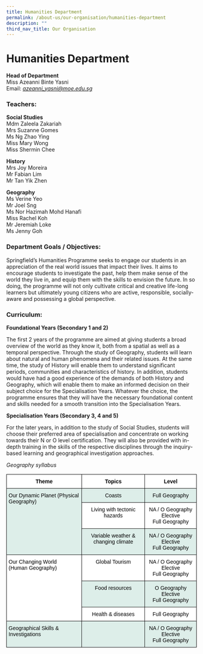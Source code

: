 ```yaml
---
title: Humanities Department
permalink: /about-us/our-organisation/humanities-department
description: ""
third_nav_title: Our Organisation
---
```

# **Humanities Department**

**Head of Department**  
Miss Azeanni Binte Yasni    
Email: _[azeanni\_yasni@moe.edu.sg](mailto:azeanni_yasni@moe.edu.sg)_


### Teachers:  
  
**Social Studies**   
Mdm Zaleela Zakariah    
Mrs Suzanne Gomes    
Ms Ng Zhao Ying   
Miss Mary Wong    
Miss Shermin Chee

**History**   
Mrs Joy Moreira   
Mr Fabian Lim    
Mr Tan Yik Zhen

**Geography**    
Ms Verine Yeo    
Mr Joel Sng    
Ms Nor Hazimah Mohd Hanafi    
Miss Rachel Koh    
Mr Jeremiah Loke    
Ms Jenny Goh

### Department Goals / Objectives:

Springfield’s Humanities Programme seeks to engage our students in an appreciation of the real world issues that impact their lives. It aims to encourage students to investigate the past, help them make sense of the world they live in, and equip them with the skills to envision the future. In so doing, the programme will not only cultivate critical and creative life-long learners but ultimately young citizens who are active, responsible, socially-aware and possessing a global perspective.

  

### Curriculum:

**Foundational Years (Secondary 1 and 2)**

The first 2 years of the programme are aimed at giving students a broad overview of the world as they know it, both from a spatial as well as a temporal perspective. Through the study of Geography, students will learn about natural and human phenomena and their related issues. At the same time, the study of History will enable them to understand significant periods, communities and characteristics of history. In addition, students would have had a good experience of the demands of both History and Geography, which will enable them to make an informed decision on their subject choice for the Specialisation Years. Whatever the choice, the programme ensures that they will have the necessary foundational content and skills needed for a smooth transition into the Specialisation Years.

**Specialisation Years (Secondary 3, 4 and 5)**

For the later years, in addition to the study of Social Studies, students will choose their preferred area of specialisation and concentrate on working towards their N or O level certification. They will also be provided with in-depth training in the skills of the respective disciplines through the inquiry-based learning and geographical investigation approaches.

_Geography syllabus_

<table style="border-collapse:collapse;border-spacing:0" class="tg"><thead><tr><th style="background-color:#ffffff;border-color:black;border-style:solid;border-width:1px;font-family:Arial, sans-serif;font-size:14px;font-weight:bold;overflow:hidden;padding:10px 5px;text-align:center;vertical-align:top;word-break:normal"><span style="color:black">Theme</span></th><th style="background-color:#ffffff;border-color:black;border-style:solid;border-width:1px;font-family:Arial, sans-serif;font-size:14px;font-weight:bold;overflow:hidden;padding:10px 5px;text-align:center;vertical-align:top;word-break:normal"><span style="color:black">Topics</span></th><th style="background-color:#ffffff;border-color:black;border-style:solid;border-width:1px;font-family:Arial, sans-serif;font-size:14px;font-weight:bold;overflow:hidden;padding:10px 5px;text-align:center;vertical-align:top;word-break:normal"><span style="color:black">Level</span></th></tr></thead><tbody><tr><td style="background-color:#DDEEE9;border-color:black;border-style:solid;border-width:1px;font-family:Arial, sans-serif;font-size:14px;overflow:hidden;padding:10px 5px;text-align:left;vertical-align:top;word-break:normal" rowspan="3"><span style="color:black">Our Dynamic Planet (Physical Geography)</span></td><td style="background-color:#DDEEE9;border-color:black;border-style:solid;border-width:1px;font-family:Arial, sans-serif;font-size:14px;overflow:hidden;padding:10px 5px;text-align:center;vertical-align:top;word-break:normal"><span style="color:black">Coasts</span></td><td style="background-color:#DDEEE9;border-color:black;border-style:solid;border-width:1px;font-family:Arial, sans-serif;font-size:14px;overflow:hidden;padding:10px 5px;text-align:center;vertical-align:top;word-break:normal"><span style="color:black">Full Geography</span></td></tr><tr><td style="background-color:#ffffff;border-color:black;border-style:solid;border-width:1px;font-family:Arial, sans-serif;font-size:14px;overflow:hidden;padding:10px 5px;text-align:center;vertical-align:top;word-break:normal"><span style="color:black">Living with tectonic hazards</span></td><td style="background-color:#ffffff;border-color:black;border-style:solid;border-width:1px;font-family:Arial, sans-serif;font-size:14px;overflow:hidden;padding:10px 5px;text-align:center;vertical-align:top;word-break:normal"><span style="color:black">NA / O Geography Elective</span><br><span style="color:black">Full Geography</span></td></tr><tr><td style="background-color:#DDEEE9;border-color:black;border-style:solid;border-width:1px;font-family:Arial, sans-serif;font-size:14px;overflow:hidden;padding:10px 5px;text-align:center;vertical-align:top;word-break:normal"><span style="color:black">Variable weather &amp; changing climate</span></td><td style="background-color:#DDEEE9;border-color:black;border-style:solid;border-width:1px;font-family:Arial, sans-serif;font-size:14px;overflow:hidden;padding:10px 5px;text-align:center;vertical-align:top;word-break:normal"><span style="color:black">NA / O Geography Elective</span><br><span style="color:black">Full Geography</span></td></tr><tr><td style="background-color:#ffffff;border-color:black;border-style:solid;border-width:1px;font-family:Arial, sans-serif;font-size:14px;overflow:hidden;padding:10px 5px;text-align:left;vertical-align:top;word-break:normal" rowspan="3"><span style="color:black">Our Changing World </span><br><span style="color:black">(Human Geography)</span></td><td style="background-color:#ffffff;border-color:black;border-style:solid;border-width:1px;font-family:Arial, sans-serif;font-size:14px;overflow:hidden;padding:10px 5px;text-align:center;vertical-align:top;word-break:normal"><span style="color:black">Global Tourism</span></td><td style="background-color:#ffffff;border-color:black;border-style:solid;border-width:1px;font-family:Arial, sans-serif;font-size:14px;overflow:hidden;padding:10px 5px;text-align:center;vertical-align:top;word-break:normal"><span style="color:black">NA / O Geography Elective</span><br><span style="color:black">Full Geography</span></td></tr><tr><td style="background-color:#DDEEE9;border-color:black;border-style:solid;border-width:1px;font-family:Arial, sans-serif;font-size:14px;overflow:hidden;padding:10px 5px;text-align:center;vertical-align:top;word-break:normal"><span style="color:black">Food resources</span></td><td style="background-color:#DDEEE9;border-color:black;border-style:solid;border-width:1px;font-family:Arial, sans-serif;font-size:14px;overflow:hidden;padding:10px 5px;text-align:center;vertical-align:top;word-break:normal"><span style="color:black">O Geography Elective</span><br><span style="color:black">Full Geography</span></td></tr><tr><td style="background-color:#ffffff;border-color:black;border-style:solid;border-width:1px;font-family:Arial, sans-serif;font-size:14px;overflow:hidden;padding:10px 5px;text-align:center;vertical-align:top;word-break:normal"><span style="color:black">Health &amp; diseases</span></td><td style="background-color:#ffffff;border-color:black;border-style:solid;border-width:1px;font-family:Arial, sans-serif;font-size:14px;overflow:hidden;padding:10px 5px;text-align:center;vertical-align:top;word-break:normal"><span style="color:black">Full Geography</span></td></tr><tr><td style="background-color:#DDEEE9;border-color:black;border-style:solid;border-width:1px;font-family:Arial, sans-serif;font-size:14px;overflow:hidden;padding:10px 5px;text-align:left;vertical-align:top;word-break:normal"><span style="color:black">Geographical Skills &amp; Investigations</span></td><td style="background-color:#DDEEE9;border-color:black;border-style:solid;border-width:1px;font-family:Arial, sans-serif;font-size:14px;overflow:hidden;padding:10px 5px;text-align:center;vertical-align:top;word-break:normal"><span style="color:black"> </span></td><td style="background-color:#DDEEE9;border-color:black;border-style:solid;border-width:1px;font-family:Arial, sans-serif;font-size:14px;overflow:hidden;padding:10px 5px;text-align:center;vertical-align:top;word-break:normal"><span style="color:black">NA / O Geography Elective</span><br><span style="color:black">Full Geography</span></td></tr></tbody></table>